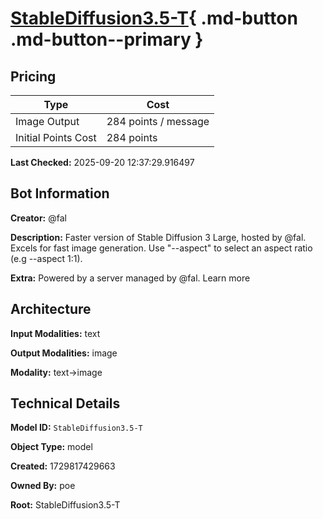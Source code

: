 # [StableDiffusion3.5-T](https://poe.com/StableDiffusion3.5-T){ .md-button .md-button--primary }

## Pricing

| Type | Cost |
|------|------|
| Image Output | 284 points / message |
| Initial Points Cost | 284 points |

**Last Checked:** 2025-09-20 12:37:29.916497


## Bot Information

**Creator:** @fal

**Description:** Faster version of Stable Diffusion 3 Large, hosted by @fal. Excels for fast image generation. Use "--aspect" to select an aspect ratio (e.g --aspect 1:1).

**Extra:** Powered by a server managed by @fal. Learn more


## Architecture

**Input Modalities:** text

**Output Modalities:** image

**Modality:** text->image


## Technical Details

**Model ID:** `StableDiffusion3.5-T`

**Object Type:** model

**Created:** 1729817429663

**Owned By:** poe

**Root:** StableDiffusion3.5-T
